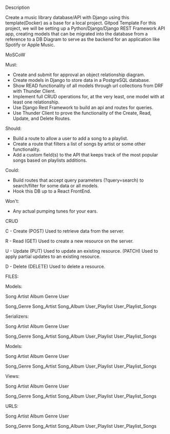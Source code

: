 Description

Create a music library database/API with Django using this template(Docker) as a base for a local project. Gitpod Template
 For this project, we will be setting up a Python/Django/Django REST Framework API app, creating models that can be migrated into the database from a reference to a DB Diagram to serve as the backend for an application like Spotify or Apple Music.


 MoSCoW 

 Must: 
 - Create and submit for approval an object relationship diagram.
 - Create models in Django to store data in a PostgreSQL database. 
 - Show READ functionality of all models through url collections from DRF with Thunder Client.
 - Implement full CRUD operations for, at the very least, one model with at least one relationship.
 - Use Django Rest Framework to build an api and routes for queries.
 - Use Thunder Client to prove the functionality of the Create, Read, Update, and Delete Routes. 

 Should: 
 - Build a route to allow a user to add a song to a playlist.
 - Create a route that filters a list of songs by artist or some other functionality.
 - Add a custom field(s) to the API that keeps track of the most popular songs based on playlists additions.

 Could: 
 - Build routes that accept query parameters (?query=search) to search/filter for some data or all models.
 - Hook this DB up to a React FrontEnd.

 Won't: 
 - Any actual pumping tunes for your ears.


CRUD

 C - Create 
(POST) Used to retrieve data from the server. 

R - Read 
(GET) Used to create a new resource on the server.

U - Update 
(PUT) Used to update an existing resource.
(PATCH) Used to apply partial updates to an existing resource.

D - Delete 
(DELETE) Used to delete a resource.


FILES: 

 Models:

 Song
 Artist 
 Album 
 Genre 
 User 

 Song_Genre
 Song_Artist
 Song_Album 
 User_Playlist 
 User_Playlist_Songs


 Serializers: 

 Song
 Artist 
 Album 
 Genre 
 User 

 Song_Genre
 Song_Artist
 Song_Album 
 User_Playlist 
 User_Playlist_Songs


 Models:

 Song
 Artist 
 Album 
 Genre 
 User 

 Song_Genre
 Song_Artist
 Song_Album 
 User_Playlist 
 User_Playlist_Songs

 Views: 

 Song
 Artist 
 Album 
 Genre 
 User 

 Song_Genre
 Song_Artist
 Song_Album 
 User_Playlist 
 User_Playlist_Songs

 URLS: 

 Song
 Artist 
 Album 
 Genre 
 User 

 Song_Genre
 Song_Artist
 Song_Album 
 User_Playlist 
 User_Playlist_Songs


